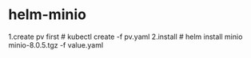 # helm-minio
1.create pv first # kubectl create -f pv.yaml
2.install         # helm install minio minio-8.0.5.tgz -f value.yaml
